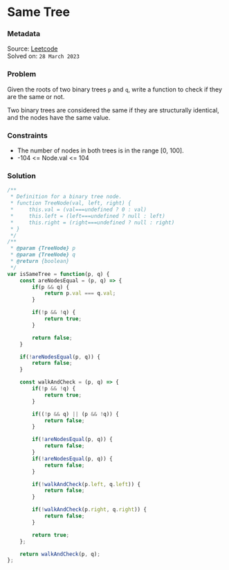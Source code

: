 # Same Tree

### Metadata

Source: [Leetcode](https://leetcode.com/problems/same-tree/description/) <br/>
Solved on: `28 March 2023`



### Problem
Given the roots of two binary trees `p` and `q`, write a function to check if they are the same or not.

Two binary trees are considered the same if they are structurally identical, and the nodes have the same value.

### Constraints

* The number of nodes in both trees is in the range [0, 100].
* -104 <= Node.val <= 104

### Solution
```javascript
/**
 * Definition for a binary tree node.
 * function TreeNode(val, left, right) {
 *     this.val = (val===undefined ? 0 : val)
 *     this.left = (left===undefined ? null : left)
 *     this.right = (right===undefined ? null : right)
 * }
 */
/**
 * @param {TreeNode} p
 * @param {TreeNode} q
 * @return {boolean}
 */
var isSameTree = function(p, q) {
    const areNodesEqual = (p, q) => {
        if(p && q) {
            return p.val === q.val;
        }

        if(!p && !q) {
            return true;
        }

        return false;
    }

    if(!areNodesEqual(p, q)) {
        return false;
    }

    const walkAndCheck = (p, q) => {
        if(!p && !q) {
            return true;
        }

        if((!p && q) || (p && !q)) {
            return false;
        }

        if(!areNodesEqual(p, q)) {
            return false;
        }
        if(!areNodesEqual(p, q)) {
            return false;
        }

        if(!walkAndCheck(p.left, q.left)) {
            return false;
        }

        if(!walkAndCheck(p.right, q.right)) {
            return false;
        }

        return true;
    };

    return walkAndCheck(p, q);
};
```
